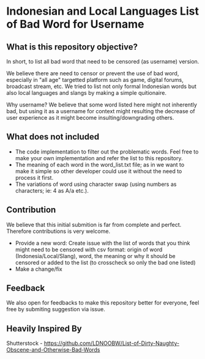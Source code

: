 # Indonesian and Local Languages List of Bad Word for Username

## What is this repository objective?
In short, to list all bad word that need to be censored (as username) version.

We believe there are need to censor or prevent the use of bad word, especially in "all age" targetted platform such as game, digital forums, broadcast stream, etc.
We tried to list not only formal Indonesian words but also local languages and slangs by making a simple quitionaire.

Why username? We believe that some word listed here might not inherently bad, but using it as a username for context might resulting the decrease of user experience as it might become insulting/downgrading others.

## What does not included
- The code implementation to filter out the problematic words. Feel free to make your own implementation and refer the list to this repository.
- The meaning of each word in the word_list.txt file; as in we want to make it simple so other developer could use it without the need to process it first.
- The variations of word using character swap (using numbers as characters; ie: 4 as A/a etc.).

## Contribution
We believe that this initial submition is far from complete and perfect. Therefore contributions is very welcome.
- Provide a new word:
Create issue with the list of words that you think might need to be censored with csv format:
    origin of word (Indonesia/Local/Slang), word, the meaning or why it should be censored or added to the list (to crosscheck so only the bad one listed)
- Make a change/fix

## Feedback
We also open for feedbacks to make this repository better for everyone, feel free by submiting suggestion via issue.

## Heavily Inspired By
Shutterstock - https://github.com/LDNOOBW/List-of-Dirty-Naughty-Obscene-and-Otherwise-Bad-Words